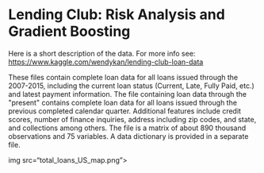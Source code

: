 # Lending Club: Risk Analysis and Gradient Boosting


Here is a short description of the data. For more info see: https://www.kaggle.com/wendykan/lending-club-loan-data

These files contain complete loan data for all loans issued through the 2007-2015, including the current loan status (Current, Late, Fully Paid, etc.) and latest payment information. The file containing loan data through the "present" contains complete loan data for all loans issued through the previous completed calendar quarter. Additional features include credit scores, number of finance inquiries, address including zip codes, and state, and collections among others. The file is a matrix of about 890 thousand observations and 75 variables. A data dictionary is provided in a separate file.

img src=“total_loans_US_map.png”>
